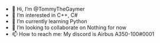- 👋 Hi, I’m @TommyTheGaymer
- 👀 I’m interested in C++, C#
- 🌱 I’m currently learning Python
- 💞️ I’m looking to collaborate on Nothing for now
- 📫 How to reach me: My discord is Airbus A350-100#0001
